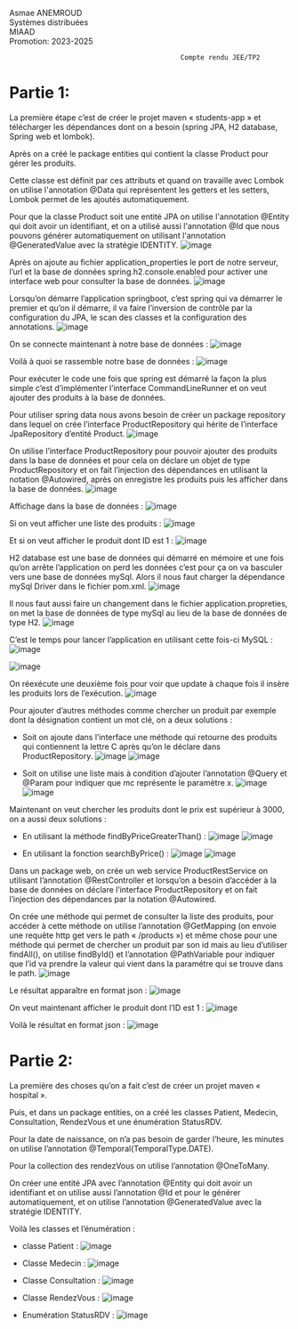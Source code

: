 Asmae ANEMROUD                                                                                                                
Systèmes distribuées                                                                                                             
MIAAD                                                                                                                       
Promotion: 2023-2025

                                               Compte rendu JEE/TP2

# Partie 1:
La première étape c’est de créer le projet maven « students-app » et télécharger les dépendances dont on a besoin (spring JPA, H2 database, Spring web et lombok).

Après on a créé le package entities qui contient la classe Product pour gérer les produits.

Cette classe est définit par ces attributs et quand on travaille avec Lombok on utilise l'annotation @Data qui représentent les getters et les setters, Lombok permet de les ajoutés automatiquement.

Pour que la classe Product soit une entité JPA on utilise l'annotation @Entity qui doit avoir un identifiant, et on a utilisé aussi l'annotation @Id que nous pouvons générer automatiquement on utilisant l'annotation @GeneratedValue avec la stratégie IDENTITY.
![image](https://github.com/AsmaeANEMROUD/AsmaeANEMROUD_JEE/assets/164891923/91bf8229-0a74-4125-aa83-d41f56351c23)

Après on ajoute au fichier application_properties le port de notre serveur, l’url et la base de données spring.h2.console.enabled pour activer une interface web pour consulter la base de données.
![image](https://github.com/AsmaeANEMROUD/AsmaeANEMROUD_JEE/assets/164891923/f02f6f62-9ec9-4fff-826d-c95ee3d0cbb0)

Lorsqu’on démarre l’application springboot, c’est spring qui va démarrer le premier et qu’on il démarre, il va faire l’inversion de contrôle par la configuration du JPA, le scan des classes et la configuration des annotations.
![image](https://github.com/AsmaeANEMROUD/AsmaeANEMROUD_JEE/assets/164891923/46c5a91e-071e-4a0d-855f-a333e73c49ab)

On se connecte maintenant à notre base de données :
![image](https://github.com/AsmaeANEMROUD/AsmaeANEMROUD_JEE/assets/164891923/d68a79e0-b942-4afd-9d8a-7e8d85aff0d3)

Voilà à quoi se rassemble notre base de données :
![image](https://github.com/AsmaeANEMROUD/AsmaeANEMROUD_JEE/assets/164891923/7b7acf58-0a28-4533-9836-b4b21f6e6258)

Pour exécuter le code une fois que spring est démarré la façon la plus simple c’est d’implémenter l’interface CommandLineRunner et on veut ajouter des produits à la base de données.

Pour utiliser spring data nous avons besoin de créer un package repository dans lequel on crée l’interface ProductRepository qui hérite de l’interface JpaRepository d’entité Product.
![image](https://github.com/AsmaeANEMROUD/AsmaeANEMROUD_JEE/assets/164891923/a74b4d08-4f69-42cb-bc3a-7a258084266a)

On utilise l’interface ProductRepository pour pouvoir ajouter des produits dans la base de données et pour cela on déclare un objet de type ProductRepository et on fait l’injection des dépendances en utilisant la notation @Autowired, après on enregistre les produits puis les afficher dans la base de données.
![image](https://github.com/AsmaeANEMROUD/AsmaeANEMROUD_JEE/assets/164891923/d0c935b2-de61-4099-ab17-d6f0c070f7e2)

Affichage dans la base de données :
![image](https://github.com/AsmaeANEMROUD/AsmaeANEMROUD_JEE/assets/164891923/7c2351f0-0cfd-4963-9eb2-9bcd1ecd182f)

Si on veut afficher une liste des produits :
![image](https://github.com/AsmaeANEMROUD/AsmaeANEMROUD_JEE/assets/164891923/65a86a9c-e7a5-4f27-9a2e-a8a256578153)

Et si on veut afficher le produit dont ID est 1 :
![image](https://github.com/AsmaeANEMROUD/AsmaeANEMROUD_JEE/assets/164891923/54b0f3a8-7ac1-46d4-aa8d-5c57b234e36e)

H2 database est une base de données qui démarré en mémoire et une fois qu’on arrête l’application on perd les données c’est pour ça on va basculer vers une base de données mySql. Alors il nous faut charger la dépendance mySql Driver dans le fichier pom.xml.
![image](https://github.com/AsmaeANEMROUD/AsmaeANEMROUD_JEE/assets/164891923/94419f3e-200f-47b7-b6f0-afe1ad6722df)

Il nous faut aussi faire un changement dans le fichier application.propreties, on met la base de données de type mySql au lieu de la base de données de type H2.
![image](https://github.com/AsmaeANEMROUD/AsmaeANEMROUD_JEE/assets/164891923/61aeaffa-a43a-4c47-a4ec-efa53522e0d8)

C’est le temps pour lancer l’application en utilisant cette fois-ci MySQL :
![image](https://github.com/AsmaeANEMROUD/AsmaeANEMROUD_JEE/assets/164891923/ea3ccd5f-671a-484a-a459-a00fa82ddf84)

![image](https://github.com/AsmaeANEMROUD/AsmaeANEMROUD_JEE/assets/164891923/ca8fd0f6-4beb-4432-8864-d52b18bb35d8)

On réexécute une deuxième fois pour voir que update à chaque fois il insère les produits lors de l’exécution. 
![image](https://github.com/AsmaeANEMROUD/AsmaeANEMROUD_JEE/assets/164891923/f985b0a3-d762-42cd-b974-8d7324002f02)

Pour ajouter d’autres méthodes comme chercher un produit par exemple dont la désignation contient un mot clé, on a deux solutions :

-	Soit on ajoute dans l’interface une méthode qui retourne des produits qui contiennent la lettre C après qu’on le déclare dans ProductRepository.
![image](https://github.com/AsmaeANEMROUD/AsmaeANEMROUD_JEE/assets/164891923/94f8ffd3-147b-460b-b921-11f3d9981f74)
![image](https://github.com/AsmaeANEMROUD/AsmaeANEMROUD_JEE/assets/164891923/00590f0e-d2eb-4f2b-9557-852589c5fa80)

-	Soit on utilise une liste mais à condition d’ajouter l’annotation @Query et @Param pour indiquer que mc représente le paramètre x.
![image](https://github.com/AsmaeANEMROUD/AsmaeANEMROUD_JEE/assets/164891923/88fd95e1-fdf3-4c76-bfbc-54d3f28d015d)
![image](https://github.com/AsmaeANEMROUD/AsmaeANEMROUD_JEE/assets/164891923/2f5c9362-cd57-4867-b77c-1d24cbf124d2)

Maintenant on veut chercher les produits dont le prix est supérieur à 3000, on a aussi deux solutions :

-	En utilisant la méthode findByPriceGreaterThan() :
![image](https://github.com/AsmaeANEMROUD/AsmaeANEMROUD_JEE/assets/164891923/1c9e9a80-436e-46e6-a759-0e4c22579490)
![image](https://github.com/AsmaeANEMROUD/AsmaeANEMROUD_JEE/assets/164891923/5c990863-86df-44cc-9b28-6b107ac714d6)

-	En utilisant la fonction searchByPrice() :
![image](https://github.com/AsmaeANEMROUD/AsmaeANEMROUD_JEE/assets/164891923/32c45189-374d-4964-8560-fce340ed1587)
![image](https://github.com/AsmaeANEMROUD/AsmaeANEMROUD_JEE/assets/164891923/571164ee-ca08-42ce-bfbc-720db6960722)

Dans un package web, on crée un web service ProductRestService on utilisant l’annotation @RestController et lorsqu’on a besoin d’accéder à la base de données on déclare l’interface ProductRepository et on fait l’injection des dépendances par la notation @Autowired.

On crée une méthode qui permet de consulter la liste des produits, pour accéder à cette méthode on utilise l’annotation @GetMapping (on envoie une requête http get vers le path « /products ») et même chose pour une méthode qui permet de chercher un produit par son id mais au lieu d’utiliser findAll(), on utilise findById()  et l’annotation @PathVariable pour indiquer que l’id va prendre la valeur qui vient dans la paramétre qui se trouve dans le path.
![image](https://github.com/AsmaeANEMROUD/AsmaeANEMROUD_JEE/assets/164891923/6c84fa24-bf43-466e-8df0-d76cc4af4575)

Le résultat apparaître en format json :
![image](https://github.com/AsmaeANEMROUD/AsmaeANEMROUD_JEE/assets/164891923/43b18ac5-293b-49a5-952a-3ef357436d8a)

On veut maintenant afficher le produit dont l’ID est 1 :
![image](https://github.com/AsmaeANEMROUD/AsmaeANEMROUD_JEE/assets/164891923/684cf30a-d1bc-4df4-8c07-d93a1c268f40)

Voilà le résultat en format json :
![image](https://github.com/AsmaeANEMROUD/AsmaeANEMROUD_JEE/assets/164891923/2bd814d9-5d90-45e6-aaf3-75ae19df6d2a)

# Partie 2:
La première des choses qu’on a fait c’est de créer un projet maven « hospital ».

Puis, et dans un package entities, on a créé les classes Patient, Medecin, Consultation, RendezVous et une énumération StatusRDV.

Pour la date de naissance, on n’a pas besoin de garder l’heure, les minutes on utilise l’annotation @Temporal(TemporalType.DATE).

Pour la collection des rendezVous on utilise l’annotation @OneToMany.

On créer une entité JPA avec l’annotation @Entity qui doit avoir un identifiant et on utilise aussi l’annotation @Id et pour le générer automatiquement, et on utilise l’annotation @GeneratedValue avec la stratégie IDENTITY.

Voilà les classes et l’énumération :

-	classe Patient :
![image](https://github.com/AsmaeANEMROUD/AsmaeANEMROUD_JEE/assets/164891923/7ee72233-684d-4038-9788-0ba44f8e89cd)

-	Classe Medecin :
![image](https://github.com/AsmaeANEMROUD/AsmaeANEMROUD_JEE/assets/164891923/ced8bb02-0257-468c-a310-379c0c6546fc)

-	Classe Consultation :
![image](https://github.com/AsmaeANEMROUD/AsmaeANEMROUD_JEE/assets/164891923/232ec703-c54f-4a53-8fdb-be02ed968d7e)

-	Classe RendezVous :
![image](https://github.com/AsmaeANEMROUD/AsmaeANEMROUD_JEE/assets/164891923/0fc03be9-0d07-43f7-b2b1-e16d8cf5881d)

-	Enumération StatusRDV :
![image](https://github.com/AsmaeANEMROUD/AsmaeANEMROUD_JEE/assets/164891923/bfe4cff1-3264-4910-b9a9-02068e2b5e4b)
